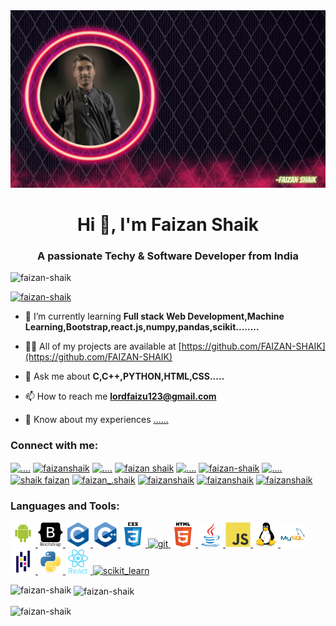 <img src="https://github.com/FAIZAN-SHAIK/FAIZAN-SHAIK/blob/main/faizu_github_coverpage.gif" alt="faizu coverpage"  >
<h1 align="center" color="red" >Hi 👋, I'm Faizan Shaik</h1>
<h3 align="center">A passionate Techy & Software Developer from India</h3>


<p align="left"> <img src="https://komarev.com/ghpvc/?username=faizan-shaik&label=Profile%20views&color=0e75b6&style=flat" alt="faizan-shaik" /> </p>

<p align="left"> <a href="https://github.com/ryo-ma/github-profile-trophy"><img src="https://github-profile-trophy.vercel.app/?username=faizan-shaik" alt="faizan-shaik" /></a> </p>

- 🌱 I’m currently learning **Full stack Web Development,Machine Learning,Bootstrap,react.js,numpy,pandas,scikit........**

- 👨‍💻 All of my projects are available at [https://github.com/FAIZAN-SHAIK](https://github.com/FAIZAN-SHAIK)

- 💬 Ask me about **C,C++,PYTHON,HTML,CSS.....**

- 📫 How to reach me **lordfaizu123@gmail.com**

- 📄 Know about my experiences [......](......)

<h3 align="left">Connect with me:</h3>
<p align="left">
<a href="https://codepen.io/...." target="blank"><img align="center" src="https://raw.githubusercontent.com/rahuldkjain/github-profile-readme-generator/master/src/images/icons/Social/codepen.svg" alt="...." height="30" width="40" /></a>
<a href="https://dev.to/faizanshaik" target="blank"><img align="center" src="https://raw.githubusercontent.com/rahuldkjain/github-profile-readme-generator/master/src/images/icons/Social/devto.svg" alt="faizanshaik" height="30" width="40" /></a>
<a href="https://twitter.com/...." target="blank"><img align="center" src="https://raw.githubusercontent.com/rahuldkjain/github-profile-readme-generator/master/src/images/icons/Social/twitter.svg" alt="...." height="30" width="40" /></a>
<a href="https://linkedin.com/in/faizan shaik" target="blank"><img align="center" src="https://raw.githubusercontent.com/rahuldkjain/github-profile-readme-generator/master/src/images/icons/Social/linked-in-alt.svg" alt="faizan shaik" height="30" width="40" /></a>
<a href="https://stackoverflow.com/users/...." target="blank"><img align="center" src="https://raw.githubusercontent.com/rahuldkjain/github-profile-readme-generator/master/src/images/icons/Social/stack-overflow.svg" alt="...." height="30" width="40" /></a>
<a href="https://codesandbox.com/faizan-shaik" target="blank"><img align="center" src="https://raw.githubusercontent.com/rahuldkjain/github-profile-readme-generator/master/src/images/icons/Social/codesandbox.svg" alt="faizan-shaik" height="30" width="40" /></a>
<a href="https://kaggle.com/...." target="blank"><img align="center" src="https://raw.githubusercontent.com/rahuldkjain/github-profile-readme-generator/master/src/images/icons/Social/kaggle.svg" alt="...." height="30" width="40" /></a>
<a href="https://fb.com/shaik faizan" target="blank"><img align="center" src="https://raw.githubusercontent.com/rahuldkjain/github-profile-readme-generator/master/src/images/icons/Social/facebook.svg" alt="shaik faizan" height="30" width="40" /></a>
<a href="https://instagram.com/faizan_.shaik" target="blank"><img align="center" src="https://raw.githubusercontent.com/rahuldkjain/github-profile-readme-generator/master/src/images/icons/Social/instagram.svg" alt="faizan_.shaik" height="30" width="40" /></a>
<a href="https://www.codechef.com/users/faizanshaik" target="blank"><img align="center" src="https://cdn.jsdelivr.net/npm/simple-icons@3.1.0/icons/codechef.svg" alt="faizanshaik" height="30" width="40" /></a>
<a href="https://www.leetcode.com/faizanshaik" target="blank"><img align="center" src="https://raw.githubusercontent.com/rahuldkjain/github-profile-readme-generator/master/src/images/icons/Social/leet-code.svg" alt="faizanshaik" height="30" width="40" /></a>
<a href="https://www.topcoder.com/members/faizanshaik" target="blank"><img align="center" src="https://raw.githubusercontent.com/rahuldkjain/github-profile-readme-generator/master/src/images/icons/Social/topcoder.svg" alt="faizanshaik" height="30" width="40" /></a>
</p>

<h3 align="left">Languages and Tools:</h3>
<p align="left"> <a href="https://developer.android.com" target="_blank" rel="noreferrer"> <img src="https://raw.githubusercontent.com/devicons/devicon/master/icons/android/android-original-wordmark.svg" alt="android" width="40" height="40"/> </a> <a href="https://getbootstrap.com" target="_blank" rel="noreferrer"> <img src="https://raw.githubusercontent.com/devicons/devicon/master/icons/bootstrap/bootstrap-plain-wordmark.svg" alt="bootstrap" width="40" height="40"/> </a> <a href="https://www.cprogramming.com/" target="_blank" rel="noreferrer"> <img src="https://raw.githubusercontent.com/devicons/devicon/master/icons/c/c-original.svg" alt="c" width="40" height="40"/> </a> <a href="https://www.w3schools.com/cpp/" target="_blank" rel="noreferrer"> <img src="https://raw.githubusercontent.com/devicons/devicon/master/icons/cplusplus/cplusplus-original.svg" alt="cplusplus" width="40" height="40"/> </a> <a href="https://www.w3schools.com/css/" target="_blank" rel="noreferrer"> <img src="https://raw.githubusercontent.com/devicons/devicon/master/icons/css3/css3-original-wordmark.svg" alt="css3" width="40" height="40"/> </a> <a href="https://git-scm.com/" target="_blank" rel="noreferrer"> <img src="https://www.vectorlogo.zone/logos/git-scm/git-scm-icon.svg" alt="git" width="40" height="40"/> </a> <a href="https://www.w3.org/html/" target="_blank" rel="noreferrer"> <img src="https://raw.githubusercontent.com/devicons/devicon/master/icons/html5/html5-original-wordmark.svg" alt="html5" width="40" height="40"/> </a> <a href="https://www.java.com" target="_blank" rel="noreferrer"> <img src="https://raw.githubusercontent.com/devicons/devicon/master/icons/java/java-original.svg" alt="java" width="40" height="40"/> </a> <a href="https://developer.mozilla.org/en-US/docs/Web/JavaScript" target="_blank" rel="noreferrer"> <img src="https://raw.githubusercontent.com/devicons/devicon/master/icons/javascript/javascript-original.svg" alt="javascript" width="40" height="40"/> </a> <a href="https://www.linux.org/" target="_blank" rel="noreferrer"> <img src="https://raw.githubusercontent.com/devicons/devicon/master/icons/linux/linux-original.svg" alt="linux" width="40" height="40"/> </a> <a href="https://www.mysql.com/" target="_blank" rel="noreferrer"> <img src="https://raw.githubusercontent.com/devicons/devicon/master/icons/mysql/mysql-original-wordmark.svg" alt="mysql" width="40" height="40"/> </a> <a href="https://pandas.pydata.org/" target="_blank" rel="noreferrer"> <img src="https://raw.githubusercontent.com/devicons/devicon/2ae2a900d2f041da66e950e4d48052658d850630/icons/pandas/pandas-original.svg" alt="pandas" width="40" height="40"/> </a> <a href="https://www.python.org" target="_blank" rel="noreferrer"> <img src="https://raw.githubusercontent.com/devicons/devicon/master/icons/python/python-original.svg" alt="python" width="40" height="40"/> </a> <a href="https://reactjs.org/" target="_blank" rel="noreferrer"> <img src="https://raw.githubusercontent.com/devicons/devicon/master/icons/react/react-original-wordmark.svg" alt="react" width="40" height="40"/> </a> <a href="https://scikit-learn.org/" target="_blank" rel="noreferrer"> <img src="https://upload.wikimedia.org/wikipedia/commons/0/05/Scikit_learn_logo_small.svg" alt="scikit_learn" width="40" height="40"/> </a> </p>

<p><img align="left" src="https://github-readme-stats.vercel.app/api/top-langs?username=faizan-shaik&show_icons=true&locale=en&layout=compact" alt="faizan-shaik" /></p>

<p>&nbsp;<img align="center" src="https://github-readme-stats.vercel.app/api?username=faizan-shaik&show_icons=true&locale=en" alt="faizan-shaik" /></p>

<p><img align="center" src="https://github-readme-streak-stats.herokuapp.com/?user=faizan-shaik&" alt="faizan-shaik" /></p>
